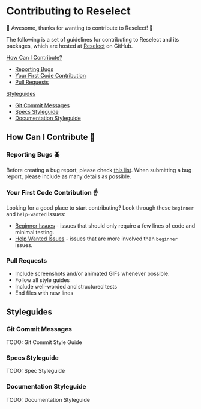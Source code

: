# Contributing to Reselect

:rocket: Awesome, thanks for wanting to contribute to Reselect! :rocket:

The following is a set of guidelines for contributing to Reselect and its packages, which are hosted at [Reselect](https://github.com/reselect/Reselect) on GitHub.

[How Can I Contribute?](#how-can-i-contribute-book)
- [Reporting Bugs](#reporting-bugs-beetle)
- [Your First Code Contribution](#your-first-code-contribution-point_up)
- [Pull Requests](#pull-requests)

[Styleguides](#styleguides)
- [Git Commit Messages](#git-commit-messages)
- [Specs Styleguide](#specs-styleguide)
- [Documentation Styleguide](#documentation-styleguide)

## How Can I Contribute :book:

### Reporting Bugs :beetle:

Before creating a bug report, please check [this list](https://github.com/reselect/Reselect/issues?q=is%3Aopen+is%3Aissue+label%3Abug). When submitting a bug report, please include as many details as possible.

### Your First Code Contribution :point_up:

Looking for a good place to start contributing? Look through these `beginner` and `help-wanted` issues:
- [Beginner Issues]() - issues that should only require a few lines of code and minimal testing.
- [Help Wanted Issues](https://github.com/reselect/Reselect/labels/help%20wanted) - issues that are more involved than `beginner` issues.

### Pull Requests

- Include screenshots and/or animated GIFs whenever possible.
- Follow all style guides
- Include well-worded and structured tests
- End files with new lines

## Styleguides

### Git Commit Messages

TODO: Git Commit Style Guide

### Specs Styleguide

TODO: Spec Styleguide

### Documentation Styleguide

TODO: Documentation Styleguide
